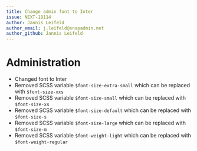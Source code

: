 ```yaml
---
title: Change admin font to Inter
issue: NEXT-18114
author: Jannis Leifeld
author_email: j.leifeld@snapadmin.net
author_github: Jannis Leifeld
---
```

# Administration
* Changed font to Inter
* Removed SCSS variable `$font-size-extra-small` which can be replaced with `$font-size-xxs`
* Removed SCSS variable `$font-size-small` which can be replaced with `$font-size-xs`
* Removed SCSS variable `$font-size-default` which can be replaced with `$font-size-s`
* Removed SCSS variable `$font-size-large` which can be replaced with `$font-size-m`
* Removed SCSS variable `$font-weight-light` which can be replaced with `$font-weight-regular`
